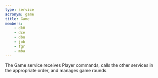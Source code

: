 ```yaml
---
type: service
acronym: game
title: Game
members:
    - dkö
    - dce
    - dbu
    - job
    - fgr
    - mba
---
```


The Game service receives Player commands, calls the other services
in the appropriate order, and manages game rounds. 